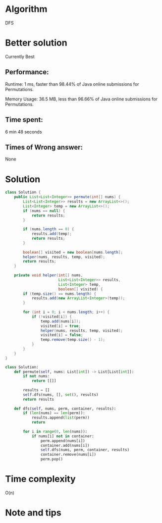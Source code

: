 # Algorithm 

DFS

# Better solution

Currently Best

## Performance:

Runtime: 1 ms, faster than 98.44% of Java online submissions for Permutations.

Memory Usage: 36.5 MB, less than 96.66% of Java online submissions for Permutations.

## Time spent:

6 min 48 seconds

## Times of Wrong answer:

None

# Solution 

```java
class Solution {
    public List<List<Integer>> permute(int[] nums) {
        List<List<Integer>> results = new ArrayList<>();
        List<Integer> temp = new ArrayList<>();
        if (nums == null) {
            return results;
        }          
                  
        if (nums.length == 0) {
            results.add(temp);
            return results;
        }
        
        boolean[] visited = new boolean[nums.length];
        helper(nums, results, temp, visited);
        return results;
    }
                  
    private void helper(int[] nums, 
                        List<List<Integer>> results, 
                        List<Integer> temp,
                        boolean[] visited) {
        if (temp.size() == nums.length) {
            results.add(new ArrayList<Integer>(temp));
        }
        
        for (int i = 0; i < nums.length; i++) {
            if (!visited[i]) {
                temp.add(nums[i]);
                visited[i] = true;
                helper(nums, results, temp, visited);
                visited[i] = false;
                temp.remove(temp.size() - 1);
            }
        }
    }
}
```

```python
class Solution:
    def permute(self, nums: List[int]) -> List[List[int]]:
        if not nums:
            return [[]]
        
        results = []
        self.dfs(nums, [], set(), results)
        return results
    
    def dfs(self, nums, perm, container, results):
        if (len(nums) == len(perm)):
            results.append(list(perm))
            return 
        
        for i in range(0, len(nums)):
            if nums[i] not in container:
                perm.append(nums[i])
                container.add(nums[i])
                self.dfs(nums, perm, container, results)
                container.remove(nums[i])
                perm.pop()
```



# Time complexity

O(n)

# Note and tips

